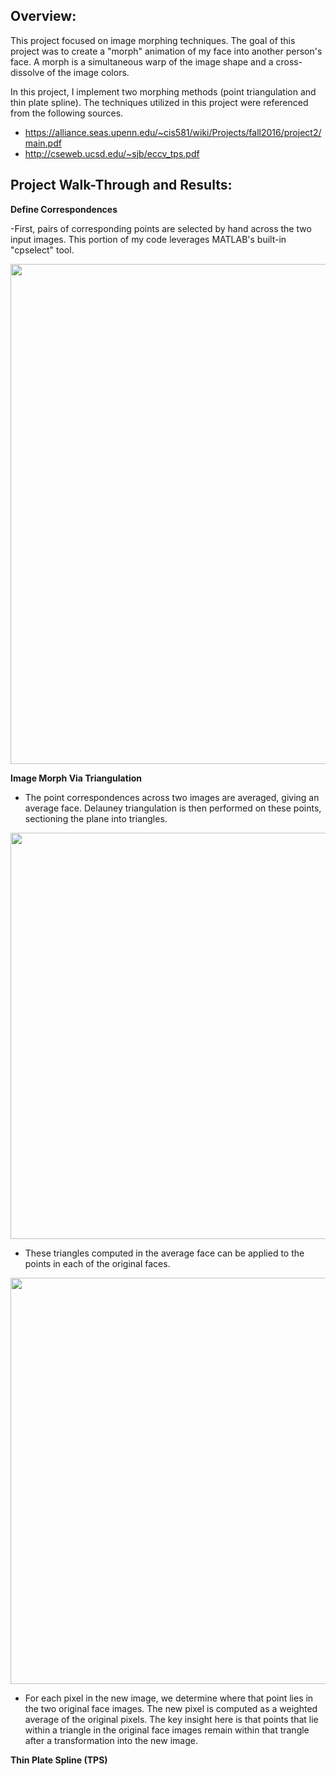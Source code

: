 Overview:
------------------
This project focused on image morphing techniques.  The goal of this project was to create a "morph" animation of my face into another person's face.  A morph is a simultaneous warp of the image shape and a cross-dissolve of the image colors.  

In this project, I implement two morphing methods (point triangulation and thin plate spline).  The techniques utilized in this project were referenced from the following sources.

- https://alliance.seas.upenn.edu/~cis581/wiki/Projects/fall2016/project2/main.pdf
- http://cseweb.ucsd.edu/~sjb/eccv_tps.pdf

Project Walk-Through and Results:
--------------------

**Define Correspondences**

  -First, pairs of corresponding points are selected by hand across the two input images.  This portion of my code leverages MATLAB's built-in "cpselect" tool.

<p align="center">
  <img src="https://cloud.githubusercontent.com/assets/9031637/20342033/c413059c-abb6-11e6-9ea7-4e75bf347f61.png" width="800">
</p>

**Image Morph Via Triangulation**

  - The point correspondences across two images are averaged, giving an average face.  Delauney triangulation is then performed on these points, sectioning the plane into triangles.

<p align="center">
  <img src="https://cloud.githubusercontent.com/assets/22136934/20359373/89a8e934-abfd-11e6-854d-070eb894a3cb.jpg" width="650">
</p>

  - These triangles computed in the average face can be applied to the points in each of the original faces.

<p align="center">
  <img src="![untitled](https://cloud.githubusercontent.com/assets/22136934/20359684/e7e03cc2-abfe-11e6-9256-0b2d3fb1daa6.jpg)" width="650">
</p>

  - For each pixel in the new image, we determine where that point lies in the two original face images.  The new pixel is computed as a weighted 
  average of the original pixels.  The key insight here is that points that lie within a triangle in the original face images remain within that trangle after a transformation into the new image.




**Thin Plate Spline (TPS)**
